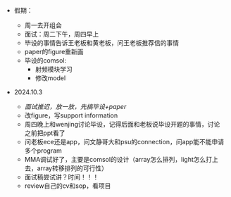 * 假期：
  * 周一去开组会
  * 面试：周二下午，周四早上
  * 毕设的事情告诉王老板和黄老板，问王老板推荐信的事情
  * paper的figure重新画
  * 毕设的comsol:
    * 射频模块学习
    * 修改model

* 2024.10.3
  * *面试推迟，放一放，先搞毕设+paper*
  * 改figure，写support information
  * 周四晚上和wenjing讨论毕设，记得后面和老板说毕设开题的事情，讨论之前把ppt看了
  * 问老板ece还是app，问文静哥大和psu的connection，问app能不能申请多个program
  * MMA调试好了，主要是comsol的设计（array怎么排列，light怎么打上去，array转移排列的可行性）
  * 面试稿尝试讲？时间！！！
  * review自己的cv和sop，看项目